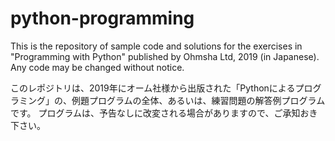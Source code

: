 # python-programming

This is the repository of sample code and solutions for the exercises in "Programming with Python" published by Ohmsha Ltd, 2019 (in Japanese). Any code may be changed without notice.

このレポジトリは、2019年にオーム社様から出版された「Pythonによるプログラミング」の、例題プログラムの全体、あるいは、練習問題の解答例プログラムです。
プログラムは、予告なしに改変される場合がありますので、ご承知おき下さい。
